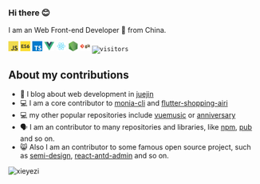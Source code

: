 ### Hi there 😊

I am an Web Front-end Developer 🚀 from China.  


<code><img height="20" src="https://raw.githubusercontent.com/github/explore/80688e429a7d4ef2fca1e82350fe8e3517d3494d/topics/javascript/javascript.png"></code>
<code><img height="20" src="https://raw.githubusercontent.com/github/explore/80688e429a7d4ef2fca1e82350fe8e3517d3494d/topics/es6/es6.png"></code>
<code><img height="20" src="https://raw.githubusercontent.com/github/explore/80688e429a7d4ef2fca1e82350fe8e3517d3494d/topics/typescript/typescript.png"></code>
<code><img height="20" src="https://raw.githubusercontent.com/github/explore/80688e429a7d4ef2fca1e82350fe8e3517d3494d/topics/vue/vue.png"></code>
<code><img height="20" src="https://raw.githubusercontent.com/github/explore/80688e429a7d4ef2fca1e82350fe8e3517d3494d/topics/react/react.png"></code>
<code><img height="20" src="https://raw.githubusercontent.com/github/explore/80688e429a7d4ef2fca1e82350fe8e3517d3494d/topics/nodejs/nodejs.png"></code>
<code><img height="20" src="https://raw.githubusercontent.com/github/explore/80688e429a7d4ef2fca1e82350fe8e3517d3494d/topics/git/git.png"></code>
<code>![visitors](https://visitor-badge.glitch.me/badge?page_id=xieyezi.xieyezi)</code>
## About my contributions

- 📝 I blog about web development in [juejin](https://juejin.cn/user/4248168660738606/posts)
- 💻 I am a core contributor to [monia-cli](https://github.com/xieyezi/monia-cli) and [flutter-shopping-airi](https://github.com/xieyezi/flutter-shopping-AiRi)
- 💻 my other popular repositories include [vuemusic](https://github.com/xieyezi/vueMusic) or [anniversary](https://github.com/xieyezi/flutter-Anniversary)
- 🗣 I am an contributor to many repositories and libraries, like [npm](https://www.npmjs.com/package/monia-cli), [pub](https://pub.dev/packages/xyz_address_picker) and so on.
- 😸 Also I am an contributor to some famous open source project, such as [semi-design](https://github.com/DouyinFE/semi-design), [react-antd-admin](https://github.com/WinmezzZ/react-antd-admin) and so on.


<p align="left"> <img src="https://github-readme-stats.vercel.app/api?username=xieyezi&count_private=true&show_icons=true&theme=buefy&hide=contribs,prs" alt="xieyezi" />

